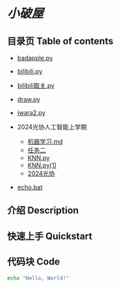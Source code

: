 # *小破屋*

## 目录页 Table of contents

- [badapple.py](badapple.py)

- [bilibili.py](bilibili.py)

- [bilibili取关.py](bilibili取关.py)

- [draw.py](draw.py)

- [iwara2.py](iwara2.py)

- 2024光协人工智能上学期
  - [机器学习.md](机器学习.md)
  - [任务二](new.py)
  - [KNN.py](KNN.py)
  - [KNN.py(1)](KNN.py(1))
  - [2024光协](2024光协)
  
- [echo.bat](echo.bat)

## 介绍 Description




## 快速上手 Quickstart




## 代码块 Code
```bash
echo "Hello, World!"
